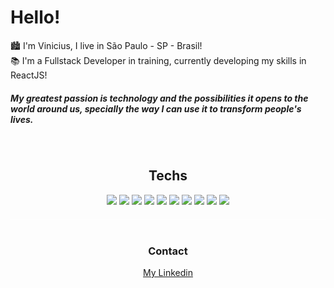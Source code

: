 <div> 
  <h1> Hello! </h1>
</div>

🏙 I'm Vinicius, I live in São Paulo - SP - Brasil!   
📚 I'm a Fullstack Developer in training, currently developing my skills in ReactJS!

<h5> 
  My greatest passion is technology and the possibilities it opens to the world around us, specially the way I can use it to transform people's lives.
</h5>
&nbsp;

<h2 style="text-align:center">Techs</h2>  

<div style="text-align:center;margin-bottom:40px;padding-bottom:20px;border-bottom: 1px solid #FFF8">
  <img src="https://img.shields.io/badge/Git-F05032?style=for-the-badge&logo=git&logoColor=black"/> 
  <img src="https://img.shields.io/badge/HTML5-E34F26?style=for-the-badge&logo=html5&logoColor=black"/>
  <img src="https://img.shields.io/badge/CSS3-1572B6?style=for-the-badge&logo=css3&logoColor=black"/>
  <img src="https://img.shields.io/badge/JavaScript-F0DB4F?style=for-the-badge&logo=javascript&logoColor=black"/>
  <img src="https://img.shields.io/badge/Axios-5A29E4?style=for-the-badge&logo=axios&logoColor=black"/>
  <img src="https://img.shields.io/badge/ReactJS-61DAFB?style=for-the-badge&logo=react&logoColor=black"/>
  <img src="https://img.shields.io/badge/React%20Router-CA4245?style=for-the-badge&logo=react-router&logoColor=black"/>
  <img src="https://img.shields.io/badge/React%20Hook%20Form-EC5990?style=for-the-badge&logo=react-hook-form&logoColor=black"/>
  <img src="https://img.shields.io/badge/Styled%20Components-DB7093?style=for-the-badge&logo=styled-components&logoColor=black"/>
  <img src="https://img.shields.io/badge/Chakra%20UI-319795?style=for-the-badge&logo=axios&logoColor=black"/>
</div>

<h3 style="text-align:center">Contact</h3>  

<div style="text-align:center">
  <a href="https://www.linkedin.com/in/vinicius-nascimento-82884023b/" target="_blank">
    My Linkedin
  </a>
</div
